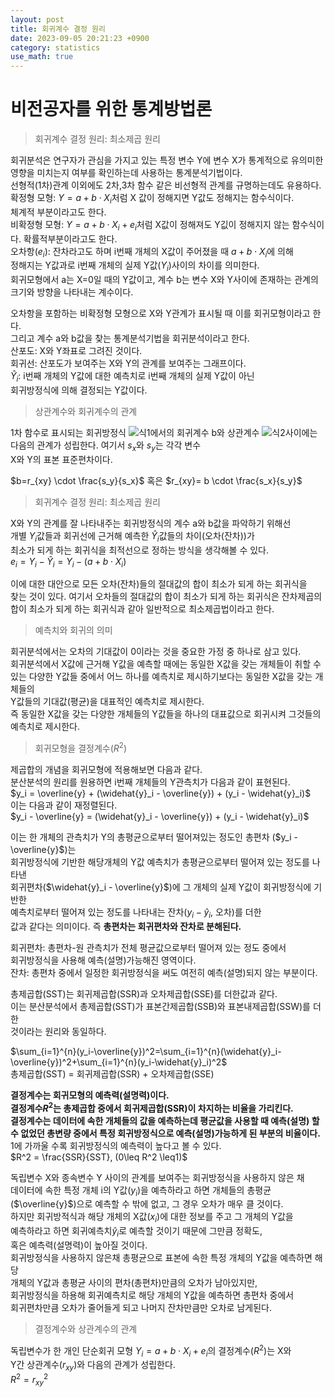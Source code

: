 ```yaml
---
layout: post
title: 회귀계수 결정 원리   
date: 2023-09-05 20:21:23 +0900
category: statistics 
use_math: true
---
```

# 비전공자를 위한 통계방법론    
> 회귀계수 결정 원리: 최소제곱 원리  

회귀분석은 연구자가 관심을 가지고 있는 특정 변수 Y에 변수 X가 통계적으로 유의미한  
영향을 미치는지 여부를 확인하는데 사용하는 통계분석기법이다.  
선형적(1차)관계 이외에도 2차,3차 함수 같은 비선형적 관계를 규명하는데도 유용하다.  
확정형 모형: $Y=a+b \cdot X_i$처럼 X 값이 정해지면 Y값도 정해지는 함수식이다.  
체계적 부분이라고도 한다.  
비확정형 모형: $Y=a+b \cdot X_i+e_i$처럼 X값이 정해져도 Y깂이 정해지지 않는 함수식이다. 확률적부분이라고도 한다.   
오차항($e_i$): 잔차라고도 하며 i번째 개체의 X값이 주어졌을 때 $a+b \cdot X_i$에 의해  
정해지는 Y값과로 i번째 개체의 실제 Y값($Y_i$)사이의 차이를 의미한다.   
회귀모형에서 a는 X=0일 때의 Y값이고, 계수 b는 변수 X와 Y사이에 존재하는 관계의  
크기와 방향을 나타내는 계수이다.  
  
오차항을 포함하는 비확정형 모형으로 X와 Y관계가 표시될 때 이를 회귀모형이라고 한다.  
그리고 계수 a와 b값을 찾는 통계분석기법을 회귀분석이라고 한다.  
산포도: X와 Y좌표로 그려진 것이다.  
회귀선: 산포도가 보여주는 X와 Y의 관계를 보여주는 그래프이다.  
$\widehat{Y}_i$: i번째 개체의 Y값에 대한 예측치로 i번째 개체의 실제 Y값이 아닌  
회귀방정식에 의해 결정되는 Y값이다.  
  
> 상관계수와 회귀계수의 관계  

1차 함수로 표시되는 회귀방정식 ![식1](https://latex.codecogs.com/svg.image?\widehat{Y}_i=a&plus;b\cdot&space;X_i&space;)에서의 회귀계수 b와  
상관계수 ![식2](https://latex.codecogs.com/svg.image?r_{xy})사이에는 다음의 관계가 성립한다. 여기서 $s_{x}$와 $s_{y}$는 각각 변수  
X와 Y의 표본 표준편차이다.  
  
$b=r_{xy} \cdot \frac{s_y}{s_x}$ 혹은 $r_{xy}= b \cdot \frac{s_x}{s_y}$  
  
> 회귀계수 결정 원리: 최소제곱 원리  
  
X와 Y의 관계를 잘 나타내주는 회귀방정식의 계수 a와 b값을 파악하기 위해선  
개별 $Y_i$값들과 회귀선에 근거해 예측한 $\widehat{Y}_i$값들의 차이(오차(잔차))가  
최소가 되게 하는 회귀식을 최적선으로 정하는 방식을 생각해볼 수 있다.  
$e_i = Y_i - \widehat{Y}_i = Y_i - (a+b \cdot X_i)$  
  
이에 대한 대안으로 모든 오차(잔차)들의 절대값의 합이 최소가 되게 하는 회귀식을  
찾는 것이 있다. 여기서 오차들의 절대값의 합이 최소가 되게 하는 회귀식은 잔차제곱의  
합이 최소가 되게 하는 회귀식과 같아 일반적으로 최소제곱법이라고 한다.  

> 예측치와 회귀의 의미  

회귀분석에서는 오차의 기대값이 0이라는 것을 중요한 가정 중 하나로 삼고 있다.  
회귀분석에서 X값에 근거해 Y값을 예측할 때에는 동일한 X값을 갖는 개체들이 취할 수 있는 다양한 Y값들 중에서 어느 하나를 예측치로 제시하기보다는 동일한 X값을 갖는 개체들의  
Y값들의 기대값(평균)을 대표적인 예측치로 제시한다.  
즉 동일한 X값을 갖는 다양한 개체들의 Y값들을 하나의 대표값으로 회귀시켜 그것들의  
예측치로 제시한다.   
  
> 회귀모형을 결정계수($R^2$)  

제곱합의 개념을 회귀모형에 적용해보면 다음과 같다.  
분산분석의 원리를 원용하면 i번째 개체들의 Y관측치가 다음과 같이 표현된다.  
$y_i = \overline{y} + (\widehat{y}_i - \overline{y}) + (y_i - \widehat{y}_i)$  
이는 다음과 같이 재정렬된다.  
$y_i - \overline{y} = (\widehat{y}_i - \overline{y}) + (y_i - \widehat{y}_i)$  
  
이는 한 개체의 관측치가 Y의 총평균으로부터 떨어져있는 정도인 총편차 ($y_i -\overline{y}$)는  
회귀방정식에 기반한 해당개체의 Y값 예측치가 총평균으로부터 떨어져 있는 정도를 나타낸  
회귀편차($\widehat{y}_i - \overline{y}$)에 그 개체의 실제 Y값이 회귀방정식에 기반한  
예측치로부터 떨어져 있는 정도를 나타내는 잔차($y_i - \widehat{y}_i$, 오차)를 더한  
값과 같다는 의미이다. 즉 **총편차는 회귀편차와 잔차로 분해된다.**  

회귀편차: 총편차-원 관측치가 전체 평균값으로부터 떨어져 있는 정도 중에서  
회귀방정식을 사용해 예측(설명)가능해진 영역이다.  
잔차: 총편차 중에서 일정한 회귀방정식을 써도 여전히 예측(설명)되지 않는 부분이다.  

총제곱합(SST)는 회귀제곱합(SSR)과 오차제곱합(SSE)를 더한값과 같다.  
이는 분산분석에서 총제곱합(SST)가 표본간제곱합(SSB)와 표본내제곱합(SSW)를 더한  
것이라는 원리와 동일하다.  
  
$\sum_{i=1}^{n}(y_i-\overline{y})^2=\sum_{i=1}^{n}(\widehat{y}_i-\overline{y})^2+\sum_{i=1}^{n}(y_i-\widehat{y}_i)^2$  
총제곱합(SST) = 회귀제곱합(SSR) + 오차제곱합(SSE)  

**결정계수는 회귀모형의 예측력(설명력)이다.**  
**결정계수$R^2$는 총제곱합 중에서 회귀제곱합(SSR)이 차지하는 비율을 가리킨다.**  
**결정계수는 데이터에 속한 개체들의 값을 예측하는데 평균값을 사용할 때 예측(설명) 할**  
**수 없었던 총변량 중에서 특정 회귀방정식으로 예측(설명)가능하게 된 부분의 비율이다.**  
1에 가까울 수록 회귀방정식의 예측력이 높다고 볼 수 있다.  
$R^2 = \frac{SSR}{SST}, (0\leq R^2 \leq1)$  
  
독립변수 X와 종속변수 Y 사이의 관계를 보여주는 회귀방정식을 사용하지 않은 채  
데이터에 속한 특정 개체 i의 Y값($y_i$)을 예측하라고 하면 개체들의 총평균($\overline{y}$)으로 예측할 수 밖에 없고, 그 경우 오차가 매우 클 것이다.  
하지만 회귀방적식과 해당 개체의 X값($x_i$)에 대한 정보를 주고 그 개체의 Y값을  
예측하라고 하면 회귀예측치$\widehat{y}_i$로 예측할 것이기 때문에 그만큼 정확도,  
혹은 예측력(설명력)이 높아질 것이다.  
회귀방정식을 사용하지 않은채 총평균으로 표본에 속한 특정 개체의 Y값을 예측하면 해당  
개체의 Y값과 총평균 사이의 편차(총편차)만큼의 오차가 남아있지만,  
회귀방정식을 하용해 회귀예측치로 해당 개체의 Y값을 예측하면 총편차 중에서  
회귀편차만큼 오차가 줄어들게 되고 나머지 잔차만큼만 오차로 남게된다.  
  
> 결정계수와 상관계수의 관계  

독립변수가 한 개인 단순회귀 모형 $Y_i = a+b\cdot X_i + e_i$의 결정계수($R^2$)는 X와  
Y간 상관계수($r_{xy}$)와 다음의 관계가 성립한다.  
$R^2 = r^2_{xy}$